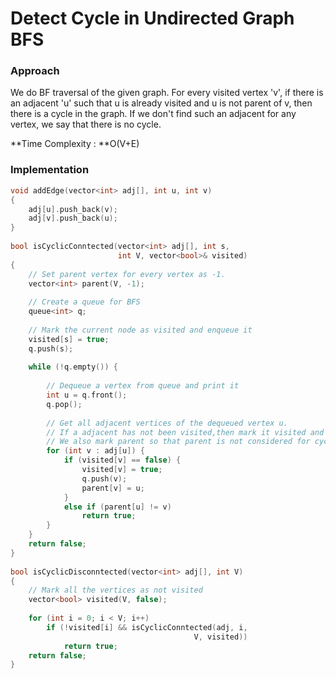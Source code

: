 # Detect Cycle in Undirected Graph BFS

### Approach

We do BF traversal of the given graph. For every visited vertex 'v', if there is an adjacent 'u' such that u is already visited and u is not parent of v, then there is a cycle in the graph. If we don't find such an adjacent for any vertex, we say that there is no cycle.

**Time Complexity : **O(V+E)

### Implementation

```cpp
void addEdge(vector<int> adj[], int u, int v)
{
    adj[u].push_back(v);
    adj[v].push_back(u);
}
 
bool isCyclicConntected(vector<int> adj[], int s,
                        int V, vector<bool>& visited)
{
    // Set parent vertex for every vertex as -1.
    vector<int> parent(V, -1);
 
    // Create a queue for BFS
    queue<int> q;
 
    // Mark the current node as visited and enqueue it
    visited[s] = true;
    q.push(s);
 
    while (!q.empty()) {
 
        // Dequeue a vertex from queue and print it
        int u = q.front();
        q.pop();
 
        // Get all adjacent vertices of the dequeued vertex u. 
        // If a adjacent has not been visited,then mark it visited and enqueue it.
        // We also mark parent so that parent is not considered for cycle.
        for (int v : adj[u]) {
            if (visited[v] == false) {
                visited[v] = true;
                q.push(v);
                parent[v] = u;
            }
            else if (parent[u] != v)
                return true;
        }
    }
    return false;
}
 
bool isCyclicDisconntected(vector<int> adj[], int V)
{
    // Mark all the vertices as not visited
    vector<bool> visited(V, false);
 
    for (int i = 0; i < V; i++)
        if (!visited[i] && isCyclicConntected(adj, i,
                                         V, visited))
            return true;
    return false;
}
```
